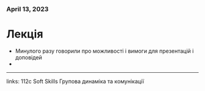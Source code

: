 
### April 13, 2023

# Лекція

- Минулого разу говорили про можливості і вимоги для презентацій і доповідей
- 



---

links: 112c Soft Skills Групова динаміка та комунікації

